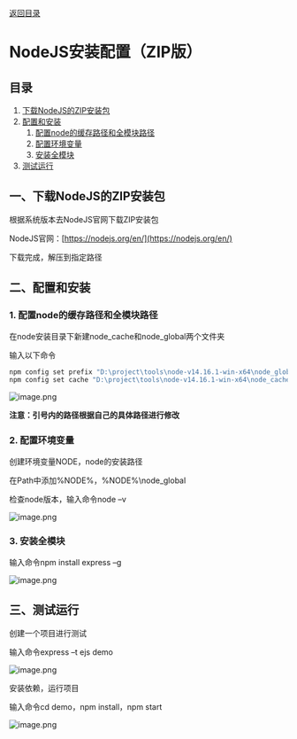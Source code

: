 [返回目录](ch0.md)

# NodeJS安装配置（ZIP版）

## 目录

1. [下载NodeJS的ZIP安装包](#1)  
2. [配置和安装](#配置和安装)  
    1. [配置node的缓存路径和全模块路径](#2-1)  
    2. [配置环境变量](#2-2)  
    3. [安装全模块](#2-3)  
3. [测试运行](#测试运行)  

## 一、下载NodeJS的ZIP安装包<a name="1"></a>

根据系统版本去NodeJS官网下载ZIP安装包

NodeJS官网：[https://nodejs.org/en/](https://nodejs.org/en/)

下载完成，解压到指定路径

## 二、配置和安装<a name="配置和安装"></a>

### 1. 配置node的缓存路径和全模块路径<a name="2-1"></a>

在node安装目录下新建node_cache和node_global两个文件夹

输入以下命令

```bash
npm config set prefix "D:\project\tools\node-v14.16.1-win-x64\node_global"
npm config set cache "D:\project\tools\node-v14.16.1-win-x64\node_cache"
```

![image.png](https://cdn.jsdelivr.net/gh/13812700839/MyImageBed/article/jianshu/CAT2/ch2/ch2-1.png)


**注意：引号内的路径根据自己的具体路径进行修改**

### 2. 配置环境变量<a name="2-2"></a>

创建环境变量NODE，node的安装路径

在Path中添加%NODE%，%NODE%\node_global

检查node版本，输入命令node –v

![image.png](https://cdn.jsdelivr.net/gh/13812700839/MyImageBed/article/jianshu/CAT2/ch2/ch2-2.png)


### 3. 安装全模块<a name="2-3"></a>

输入命令npm install express –g

![image.png](https://cdn.jsdelivr.net/gh/13812700839/MyImageBed/article/jianshu/CAT2/ch2/ch2-3.png)


## 三、测试运行<a name="测试运行"></a>

创建一个项目进行测试

输入命令express –t ejs demo

![image.png](https://cdn.jsdelivr.net/gh/13812700839/MyImageBed/article/jianshu/CAT2/ch2/ch2-4.png)


安装依赖，运行项目

输入命令cd demo，npm install，npm start

![image.png](https://cdn.jsdelivr.net/gh/13812700839/MyImageBed/article/jianshu/CAT2/ch2/ch2-5.png)